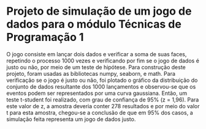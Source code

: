 # Projeto de simulação de um jogo de dados para o módulo Técnicas de Programação 1
O jogo consiste em lançar dois dados e verificar a soma de suas faces, repetindo o processo 1000 vezes e verificando por fim se o jogo de dados é justo ou não, por meio de um teste de hipótese.
Para construção deste projeto, foram usadas as bibliotecas numpy, seaborn, e math.
Para verificação se o jogo é justo ou não, foi plotado o gráfico da distribuição do conjunto de dados resultante dos 1000 lançamentos e observou-se que os eventos podem ser representados por uma curva gaussiana. Então, um teste t-student foi realizado, com grau de confiança de 95% (z = 1,96).
Para este valor de z, a amostra deveria conter 278 resultados e por meio do valor t para esta amostra, chegou-se a conclusão de que em 95% dos casos, a simulação feita representa um jogo de dados justo.
